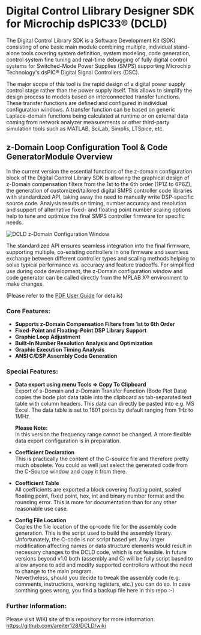 # Digital Control Llibrary Designer SDK for Microchip dsPIC33® (DCLD)

The Digital Control Library SDK is a Software Development Kit (SDK) consisting of one basic main module combining multiple, individual stand-alone tools covering system definition, system modeling, code generation, control system fine tuning and real-time debugging of fully digital control systems for Switched-Mode Power Supplies (SMPS) supporting Microchip Technology's dsPIC® Digital Signal Controllers (DSC).

The major scope of this tool is the rapid design of a digital power supply control stage rather than the power supply itself. This allows to simplify the design process to models based on interconnected transfer functions. These transfer functions are defined and configured in individual configuration windows. A transfer function can be based on generic Laplace-domain functions being calculated at runtime or on external data coming from network analyzer measurements or other third-party simulation tools such as MATLAB, SciLab, Simplis, LTSpice, etc.

## z-Domain Loop Configuration Tool & Code GeneratorModule Overview

In the current version the essential functions of the z-domain configuration block of the Digital Control Library SDK is allowing the graphical design of z-Domain compensation filters from the 1st to the 6th order (1P1Z to 6P6Z), the generation of customized/tailored digital SMPS controller code libraries with standardized API, taking away the need to manually write DSP-specific source code. Analysis results on timing, number accuracy and resolution and support of alternative fixed- and floating point number scaling options help to tune and optimize the final SMPS controller firmware for specific needs.

![DCLD z-Domain Configuration Window](https://github.com/areiter128/DCLD/blob/master/user_guide/WikiDot%20Contents/zDLD-main.JPG)

The standardized API ensures seamless integration into the final firmware, supporting multiple, co-existing controllers in one firmware and seamless exchange between different controller types and scaling methods helping to solve typical performance vs. accuracy and feature tradeoffs.
For simplified use during code development, the z-Domain configuration window and code generator can be called directly from the MPLAB X® environment to make changes. 

(Please refer to the [PDF User Guide](https://github.com/areiter128/DCLD/blob/master/user_guide/181026d_dcld_beta_user_guide.pdf) for details)

### Core Features:
* **Supports z-Domain Compensation Filters from 1st to 6th Order**
* **Fixed-Point and Floating-Point DSP Library Support**
* **Graphic Loop Adjustment**
* **Built-In Number Resolution Analysis and Optimization**
* **Graphic Execution Timing Analysis**
* **ANSI C/DSP Assembly Code Generation**

### Special Features:
* **Data export using menu Tools => Copy To Clipboard**  
Export of s-Domain and z-Domain Transfer Function (Bode Plot Data) copies the bode plot data table into the clipboard as tab-separated text table with column headers. This data can directly be pasted into e.g. MS Excel. The data table is set to 1601 points by default ranging from 1Hz to 1MHz.  

    **Please Note:**  
    In this version the frequency range cannot be changed. A more flexible data export configuration is in preparation.

* **Coefficient Declaration**  
This is practically the content of the C-source file and therefore pretty much obsolete. You could as well just select the generated code from the C-Source window and copy it from there.

* **Coefficient Table**  
All coefficients are exported a block covering floating point, scaled floating point, fixed point, hex, int and binary number format and the rounding error. This is more for documentation than for any other reasonable use case.

* **Config File Location**  
Copies the file location of the op-code file for the assembly code generation. This is the script used to build the assembly library. Unfortunately, the C-code is not script based yet. Any larger modification affecting names or data structure elements would result in necessary changes to the DCLD code, which is not feasible. In future versions beyond v1.0 both (assembly and C) will be fully script based to allow anyone to add and modify supported controllers without the need to change to the main program.  
Nevertheless, should you decide to tweak the assembly code (e.g. comments, instructions, working registers, etc.) you can do so. In case somthing goes wrong, you find a backup file here in this repo :-)

### Further Information:

Please visit WIKI site of this repository for more information: https://github.com/areiter128/DCLD/wiki 

